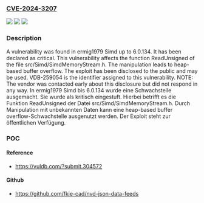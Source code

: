 ### [CVE-2024-3207](https://cve.mitre.org/cgi-bin/cvename.cgi?name=CVE-2024-3207)
![](https://img.shields.io/static/v1?label=Product&message=Simd&color=blue)
![](https://img.shields.io/static/v1?label=Version&message=6.0.134%20&color=brightgreen)
![](https://img.shields.io/static/v1?label=Vulnerability&message=CWE-122%20Heap-based%20Buffer%20Overflow&color=brightgreen)

### Description

A vulnerability was found in ermig1979 Simd up to 6.0.134. It has been declared as critical. This vulnerability affects the function ReadUnsigned of the file src/Simd/SimdMemoryStream.h. The manipulation leads to heap-based buffer overflow. The exploit has been disclosed to the public and may be used. VDB-259054 is the identifier assigned to this vulnerability. NOTE: The vendor was contacted early about this disclosure but did not respond in any way.
In ermig1979 Simd bis 6.0.134 wurde eine Schwachstelle ausgemacht. Sie wurde als kritisch eingestuft. Hierbei betrifft es die Funktion ReadUnsigned der Datei src/Simd/SimdMemoryStream.h. Durch Manipulation mit unbekannten Daten kann eine heap-based buffer overflow-Schwachstelle ausgenutzt werden. Der Exploit steht zur öffentlichen Verfügung.

### POC

#### Reference
- https://vuldb.com/?submit.304572

#### Github
- https://github.com/fkie-cad/nvd-json-data-feeds

